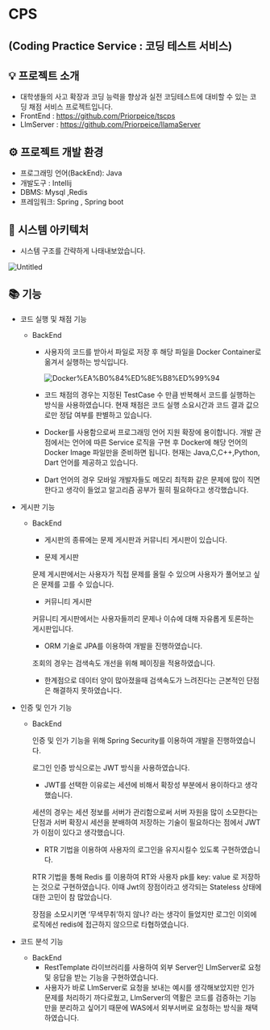 # CPS

## (Coding Practice Service : 코딩 테스트 서비스)

## 💡 프로젝트 소개

- 대학생들의 사고 확장과 코딩 능력을 향상과 실전 코딩테스트에 대비할 수 있는 코딩 채점 서비스 프로젝트입니다.
- FrontEnd : https://github.com/Priorpeice/tscps
- LlmServer : https://github.com/Priorpeice/llamaServer

## ⚙️ 프로젝트 개발 환경

- 프로그래밍 언어(BackEnd): Java
- 개발도구 : Intellij
- DBMS: Mysql ,Redis
- 프레임워크: Spring , Spring boot

## 🧾 시스템 아키텍처

- 시스템 구조를 간략하게 나태내보았습니다.

![Untitled](https://github.com/user-attachments/assets/4640ec9e-ee7c-4d36-b24a-a7ad3a3889d5)

## 📚 기능

- 코드 실행 및 채점 기능
    - BackEnd
        - 사용자의 코드를 받아서 파일로 저장 후 해당 파일을 Docker Container로 옮겨서 실행하는 방식입니다.
            
            ![Docker%EA%B0%84%ED%8E%B8%ED%99%94](https://github.com/user-attachments/assets/5adc88a6-d62a-466e-9250-06a280accb67)
            
        - 코드 채점의 경우는 지정된 TestCase 수 만큼 반복해서 코드를 실행하는 방식을 사용하였습니다.  현재 채점은 코드 실행 소요시간과 코드 결과 값으로만 정답 여부를 판별하고 있습니다.
        
        - Docker를 사용함으로써 프로그래밍 언어 지원 확장에 용이합니다. 개발 관점에서는 언어에 따른 Service 로직을 구현 후 Docker에 해당 언어의 Docker Image 파일만을 준비하면 됩니다. 현재는  Java,C,C++,Python, Dart 언어를 제공하고 있습니다.
        
        - Dart 언어의 경우 모바일 개발자들도 메모리 최적화 같은 문제에 많이 직면한다고 생각이 들었고 알고리즘 공부가 필히 필요하다고 생각했습니다.
        
- 게시판 기능
    - BackEnd
        - 게시판의 종류에는 문제 게시판과 커뮤니티 게시판이 있습니다.
        
        - 문제 게시판
        
        문제 게시판에서는 사용자가 직접 문제를 올릴 수 있으며 사용자가 풀어보고 싶은 문제를 고를 수 있습니다.
        
        - 커뮤니티 게시판
        
        커뮤니티 게시판에서는 사용자들끼리 문제나 이슈에 대해 자유롭게 토론하는 게시판입니다.
        
        - ORM 기술로 JPA를 이용하여 개발을 진행하였습니다.
        
        조회의 경우는 검색속도 개선을 위해 페이징을 적용하였습니다.  
        
        - 한계점으로 데이터 양이 많아졌을때 검색속도가 느려진다는 근본적인 단점은 해결하지 못하였습니다.
    
- 인증 및 인가 기능
    - BackEnd
        
        인증 및 인가 기능을 위해 Spring Security를 이용하여 개발을 진행하였습니다.
        
        로그인 인증 방식으로는 JWT 방식을 사용하였습니다. 
        
        - JWT를 선택한 이유로는 세션에 비해서 확장성 부분에서 용이하다고 생각했습니다.
        
        세션의 경우는 세션 정보를 서버가 관리함으로써 서버 자원을 많이 소모한다는 단점과 서버 확장시 세션을 분배하여 저장하는 기술이 필요하다는 점에서 JWT가 이점이 있다고 생각했습니다. 
        
        - RTR 기법을 이용하여 사용자의 로그인을 유지시킬수 있도록 구현하였습니다.
        
        RTR 기법을 통해 Redis 를 이용하여 RT와 사용자 pk를 key: value 로 저장하는 것으로 구현하였습니다. 이때 Jwt의 장점이라고 생각되는 Stateless 상태에 대한 고민이 참 많았습니다. 
        
        장점을 소모시키면 ‘무색무취’하지 않나? 라는 생각이 들었지만 로그인 이외에 로직에선 redis에 접근하지 않으므로 타협하였습니다.
        
- 코드 분석 기능
    - BackEnd
        - RestTemplate 라이브러리를 사용하여 외부 Server인 LlmServer로 요청 및 응답을 받는 기능을 구현하였습니다.
        - 사용자가 바로 LlmServer로 요청을 보내는 예시를 생각해보았지만 인가 문제를 처리하기 까다로웠고, LlmServer의 역활은 코드를 검증하는 기능만을 분리하고 싶어기 때문에 WAS에서  외부서버로 요청하는 방식을 채택하였습니다.
